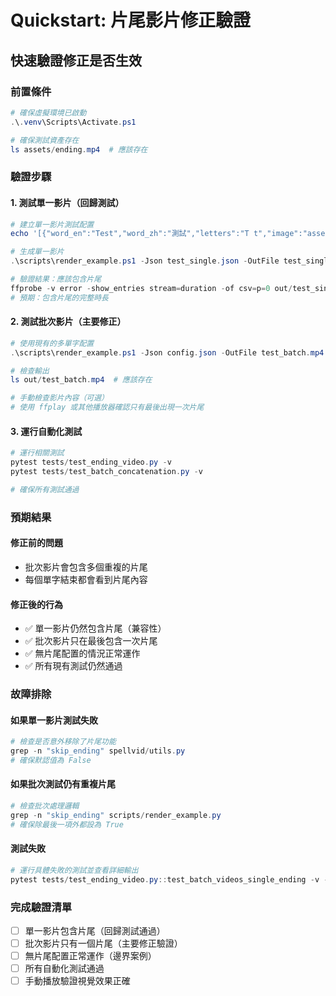 # Quickstart: 片尾影片修正驗證

## 快速驗證修正是否生效

### 前置條件
```powershell
# 確保虛擬環境已啟動
.\.venv\Scripts\Activate.ps1

# 確保測試資產存在
ls assets/ending.mp4  # 應該存在
```

### 驗證步驟

#### 1. 測試單一影片（回歸測試）
```powershell
# 建立單一影片測試配置
echo '[{"word_en":"Test","word_zh":"測試","letters":"T t","image":"assets/cat.png","ending":"assets/ending.mp4"}]' > test_single.json

# 生成單一影片
.\scripts\render_example.ps1 -Json test_single.json -OutFile test_single.mp4

# 驗證結果：應該包含片尾
ffprobe -v error -show_entries stream=duration -of csv=p=0 out/test_single.mp4
# 預期：包含片尾的完整時長
```

#### 2. 測試批次影片（主要修正）
```powershell
# 使用現有的多單字配置
.\scripts\render_example.ps1 -Json config.json -OutFile test_batch.mp4

# 檢查輸出
ls out/test_batch.mp4  # 應該存在

# 手動檢查影片內容（可選）
# 使用 ffplay 或其他播放器確認只有最後出現一次片尾
```

#### 3. 運行自動化測試
```powershell
# 運行相關測試
pytest tests/test_ending_video.py -v
pytest tests/test_batch_concatenation.py -v

# 確保所有測試通過
```

### 預期結果

#### 修正前的問題
- 批次影片會包含多個重複的片尾
- 每個單字結束都會看到片尾內容

#### 修正後的行為  
- ✅ 單一影片仍然包含片尾（兼容性）
- ✅ 批次影片只在最後包含一次片尾
- ✅ 無片尾配置的情況正常運作
- ✅ 所有現有測試仍然通過

### 故障排除

#### 如果單一影片測試失敗
```powershell
# 檢查是否意外移除了片尾功能
grep -n "skip_ending" spellvid/utils.py
# 確保默認值為 False
```

#### 如果批次測試仍有重複片尾
```powershell
# 檢查批次處理邏輯
grep -n "skip_ending" scripts/render_example.py
# 確保除最後一項外都設為 True
```

#### 測試失敗
```powershell
# 運行具體失敗的測試並查看詳細輸出
pytest tests/test_ending_video.py::test_batch_videos_single_ending -v -s
```

### 完成驗證清單
- [ ] 單一影片包含片尾（回歸測試通過）
- [ ] 批次影片只有一個片尾（主要修正驗證）
- [ ] 無片尾配置正常運作（邊界案例）
- [ ] 所有自動化測試通過
- [ ] 手動播放驗證視覺效果正確